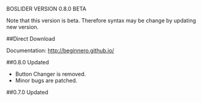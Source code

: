 BOSLIDER 
VERSION 0.8.0 BETA

Note that this version is beta. Therefore syntax may be change by updating new version.

##Direct Download

Documentation: http://beginnero.github.io/

##0.8.0 Updated
+ Button Changer is removed.
+ Minor bugs are patched.

##0.7.0 Updated
